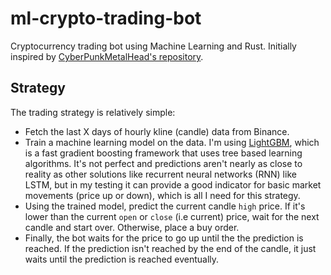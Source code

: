# ml-crypto-trading-bot

Cryptocurrency trading bot using Machine Learning and Rust. Initially inspired by [CyberPunkMetalHead's repository](https://github.com/CyberPunkMetalHead/cryptocurrency-machine-learning-prediction-algo-trading).

## Strategy

The trading strategy is relatively simple:

- Fetch the last X days of hourly kline (candle) data from Binance.
- Train a machine learning model on the data. I'm using [LightGBM](https://lightgbm.readthedocs.io/en/v3.3.2/), which is a fast gradient boosting framework that uses tree based learning algorithms. It's not perfect and predictions aren't nearly as close to reality as other solutions like recurrent neural networks (RNN) like LSTM, but in my testing it can provide a good indicator for basic market movements (price up or down), which is all I need for this strategy.
- Using the trained model, predict the current candle `high` price. If it's lower than the current `open` or `close` (i.e current) price, wait for the next candle and start over. Otherwise, place a buy order.
- Finally, the bot waits for the price to go up until the the prediction is reached. If the prediction isn't reached by the end of the candle, it just waits until the prediction is reached eventually. 
